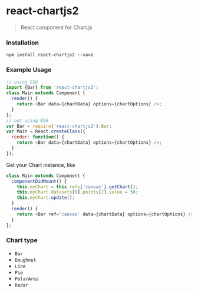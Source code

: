 # react-chartjs2
> React component for Chart.js

### Installation
`npm install react-chartjs2 --save`
### Example Usage
```JavaScript
// using ES6
import {Bar} from 'react-chartjs2';
class Main extends Component {
  render() {
    return <Bar data={chartData} options={chartOptions} />;
  }
};
// not using ES6
var Bar = require('react-chartjs2').Bar;
var Main = React.createClass({
  render: function() {
    return <Bar data={chartData} options={chartOptions} />;
  }
});
```

Get your Chart instance, like
```JavaScript
class Main extends Component {
  componentDidMount() {
    this.myChart = this.refs['canvas'].getChart();
    this.myChart.datasets[0].points[2].value = 50;
    this.myChart.update();
  }
  render() {
    return <Bar ref='canvas' data={chartData} options={chartOptions} />;
  }
};
```
### Chart type
- `Bar`
- `Doughnut`
- `Line`
- `Pie`
- `PolarArea`
- `Radar`
